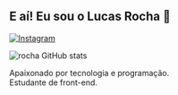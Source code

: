 ## E aí! Eu sou o Lucas Rocha 👋

[![Instagram](https://img.shields.io/badge/Instagram-E4405F?style=for-the-badge&logo=instagram&logoColor=white)](https://instagram.com/_rochadm)

![rocha GitHub stats](https://github-readme-stats.vercel.app/api?username=lrochadm&show_icons=true&theme=dracula&count_private=true)

Apaixonado por tecnologia e programação. <br>
Estudante de front-end.
